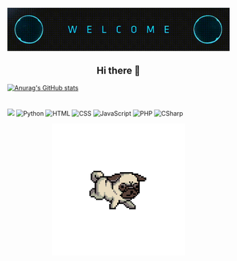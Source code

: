 <p align="center"> 
  <img src="Icons/welcome.gif"/>
  
  <h2 align="center"> Hi there 👋 </h2>
  
</p>


  
[![Anurag's GitHub stats](https://github-readme-stats.vercel.app/api?username=1905944)](https://github.com/anuraghazra/github-readme-stats)


#



![](https://komarev.com/ghpvc/?username=1905944) ![Python](https://img.shields.io/badge/-Java-0077B5?style=flat&logoColor=white&logo=Java) ![HTML](https://img.shields.io/badge/-HTML-ff0d00?style=flat&logoColor=white&logo=html5) ![CSS](https://img.shields.io/badge/-CSS-196eff?style=flat&logoColor=white&logo=css3) ![JavaScript](https://img.shields.io/badge/-JavaScript-ffdd19?style=flat&logoColor=white&logo=javascript) ![PHP](https://img.shields.io/badge/-PHP-196eff?style=flat&logoColor=white&logo=php) ![CSharp](https://img.shields.io/badge/-CSharp-ffdd19?style=flat&logoColor=white&logo=C#)



<p align="center"> 
  <img src="Icons/doge.gif" width="300" height="300" />
</p>






<!--
**1905944/1905944** is a ✨ _special_ ✨ repository because its `README.md` (this file) appears on your GitHub profile.

Here are some ideas to get you started:

- 🔭 I’m currently working on ...
- 🌱 I’m currently learning ...
- 👯 I’m looking to collaborate on ...
- 🤔 I’m looking for help with ...
- 💬 Ask me about ...
- 📫 How to reach me: ...
- 😄 Pronouns: ...
- ⚡ Fun fact: ...
-->
